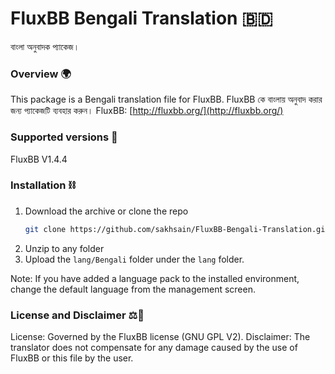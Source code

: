 # FluxBB Bengali Translation 🇧🇩
বাংলা অনুবাদক প্যাকেজ।

### Overview 🌍 
This package is a Bengali translation file for FluxBB.
FluxBB কে বাংলায় অনুবাদ করার জন্য প্যাকেজটি ব্যবহার করুন।
FluxBB: [http://fluxbb.org/](http://fluxbb.org/)

### Supported versions 📂

FluxBB V1.4.4

### Installation ⛓️
1. Download the archive or  clone the repo
   ```sh
   git clone https://github.com/sakhsain/FluxBB-Bengali-Translation.git
   ```
2.  Unzip to any folder
3. Upload the ```lang/Bengali``` folder under the ```lang``` folder.


Note: If you have added a language pack to the installed environment, change the default language from the management screen.

### License and Disclaimer ⚖️📜
License: Governed by the FluxBB license (GNU GPL V2).
Disclaimer: The translator does not compensate for any damage caused by the use of FluxBB or this file by the user.

